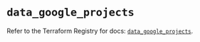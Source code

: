 # `data_google_projects`

Refer to the Terraform Registry for docs: [`data_google_projects`](https://registry.terraform.io/providers/hashicorp/google/5.23.0/docs/data-sources/projects).
